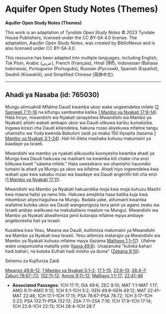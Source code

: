 # Aquifer Open Study Notes (Themes)

**Aquifer Open Study Notes (Themes)**

This work is an adaptation of *Tyndale Open Study Notes* © 2023 Tyndale House Publishers, licensed under the CC BY\-SA 4\.0 license. The adaptation, *Aquifer Open Study Notes*, was created by BiblioNexus and is also licensed under CC BY\-SA 4\.0\.

This resource has been adapted into multiple languages, including English, Tok Pisin, Arabic (عربي), French (Français), Hindi (हिंदी), Indonesian (Bahasa Indonesia), Portuguese (Português), Russian (Русский), Spanish (Español), Swahili (Kiswahili), and Simplified Chinese (简体中文).



--------------------------------

## Ahadi ya Nasaba (id: 765030)

Mungu alimuahidi Mfalme Daudi kwamba ukoo wake ungeendelea milele ([2 Samweli 7:11–16](https://ref.ly/2Sam7:11-2Sam7:16) na kifungu sambamba katika [1 Mambo ya Nyakati 17:9–14](https://ref.ly/1Chr17:9-1Chr17:14)). Hata hivyo, mwandishi wa Nyakati (anayeitwa Mwandishi wa Mambo ya Nyakati) aliishi wakati ambapo ukoo wa Daudi ulikuwa karibu kumalizika. Ingawa kizazi cha Daudi kiliendelea, hakuna mzao aliyekuwa mfalme tangu uhamisho wa Yuda kwenda Babuloni zaidi ya miaka 150 iliyopita (tazama [1 Mambo ya Nyakati 3:1–24](https://ref.ly/1Chr3:17-1Chr3:23)). Hali hii ilileta mashaka kuhusu matumaini ya baadaye ya Israeli.

Mwandishi wa mambo ya nyakati alikusudia kuonyesha kwamba ahadi ya Mungu kwa Daudi haikuwa na masharti na kwamba kiti chake cha enzi kilikuwa kweli "salama milele." Hata uwezekano wa uhamisho hauondoi tumaini la ahadi ya Mungu ya ukoo wa kifalme. Ahadi hiyo ingeendelea kwa wakati ujao kwa sababu mzao wa baadaye wa Daudi angerithi kiti cha enzi ([1 Mambo ya Nyakati 17:11](https://ref.ly/1Chr17:11)).

Mwandishi wa Mambo ya Nyakati hakuandika moja kwa moja kuhusu Masihi kwa maana halisi ya neno hilo. Hakuwa amejikita hasa katika kuja kwa mkombozi aliyechaguliwa na Mungu. Badala yake, alitumaini kwamba wafalme kutoka ukoo wa Daudi wangeongoza tena jamii ya agano (watu wa Israeli ambao walikuwa na makubaliano maalum na Mungu). Mwandishi wa Mambo ya Nyakati aliwahimiza jamii kutarajia mfalme mpya ambaye angeboresha hali ya Israeli.

Kuzaliwa kwa Yesu, Mwana wa Daudi, kulitimiza matumaini ya Mwandishi wa Mambo ya Nyakati kwa Israeli. Yesu alitimiza matarajio ya Mwandishi wa Mambo ya Nyakati kuhusu mfalme mpya (tazama [Mathayo 1:1–17](https://ref.ly/Matt1:1-Matt1:17)). Ufalme wake unajumuisha mataifa yote ([Isaya 49:6](https://ref.ly/Isa49:6)). Unapanuka "kutoka bahari hadi bahari, na kutoka Eufrati hadi miisho ya dunia" ([Zekaria 9:10](https://ref.ly/Zech9:10)).

Sehemu za Kujifunza Zaidi

[Mwanzo 49:8–12](https://ref.ly/Gen49:8-Gen49:12); [1 Mambo ya Nyakati 5:1–2](https://ref.ly/1Chr5:1-1Chr5:2); [17:1–15](https://ref.ly/1Chr17:1-1Chr17:15); [22:6–13](https://ref.ly/1Chr22:6-1Chr22:13); [28:4–7](https://ref.ly/1Chr28:4-1Chr28:7); [Zaburi 78:67–72](https://ref.ly/Ps78:67-Ps78:72); [132:11–12](https://ref.ly/Ps132:11-Ps132:12); [Amosi 9:11–12](https://ref.ly/Amos9:11-Amos9:12); [Mathayo 1:1–17](https://ref.ly/Matt1:1-Matt1:17); [22:41–46](https://ref.ly/Matt22:41-Matt22:46)

* **Associated Passages:** 1CH 17:11; ISA 49:6; ZEC 9:10; MAT 1:1–MAT 1:17; AMO 9:11–AMO 9:12; 1CH 5:1–1CH 5:2; GEN 49:8–GEN 49:12; MAT 22:41–MAT 22:46; 1CH 17:1–1CH 17:15; PSA 78:67–PSA 78:72; 1CH 3:17–1CH 3:23; PSA 132:11–PSA 132:12; 2SA 7:11–2SA 7:16; 1CH 17:9–1CH 17:14; 1CH 22:6–1CH 22:13; 1CH 28:4–1CH 28:7

